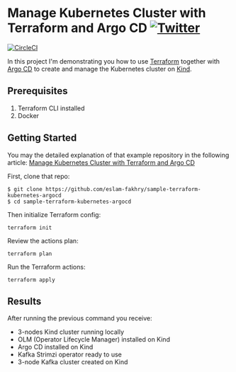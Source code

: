 # Manage Kubernetes Cluster with Terraform and Argo CD [![Twitter](https://img.shields.io/twitter/follow/piotr_minkowski.svg?style=social&logo=twitter&label=Follow%20Me)](https://twitter.com/piotr_minkowski)


[![CircleCI](https://circleci.com/gh/piomin/sample-terraform-kubernetes-argocd.svg?style=svg)](https://circleci.com/gh/piomin/sample-terraform-kubernetes-argocd)

In this project I'm demonstrating you how to use [Terraform](https://www.terraform.io/) together with [Argo CD](https://argo-cd.readthedocs.io/en/stable/) to create and manage the Kubernetes cluster on [Kind](https://kind.sigs.k8s.io/).

## Prerequisites
1. Terraform CLI installed
2. Docker

## Getting Started

You may the detailed explanation of that example repository in the following article: [Manage Kubernetes Cluster with Terraform and Argo CD](https://piotrminkowski.com/2022/06/28/manage-kubernetes-cluster-with-terraform-and-argo-cd/)

First, clone that repo:
```shell
$ git clone https://github.com/eslam-fakhry/sample-terraform-kubernetes-argocd
$ cd sample-terraform-kubernetes-argocd
```

Then initialize Terraform config: 
```shell
terraform init
```

Review the actions plan: 
```shell
terraform plan
```

Run the Terraform actions: 
```shell
terraform apply
```

## Results

After running the previous command you receive:
* 3-nodes Kind cluster running locally
* OLM (Operator Lifecycle Manager) installed on Kind
* Argo CD installed on Kind
* Kafka Strimzi operator ready to use
* 3-node Kafka cluster created on Kind